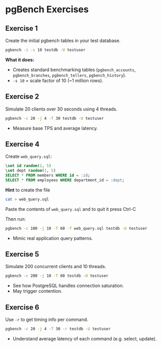 # pgBench Exercises

## Exercise 1

Create the initial pgbench tables in your test database.

```bash
pgbench -i -s 10 testdb -U testuser
```

**What it does:**
- Creates standard benchmarking tables (`pgbench_accounts`, `pgbench_branches`, `pgbench_tellers`, `pgbench_history`).
- `-s 10` = scale factor of 10 (~1 million rows).

## Exercise 2

Simulate 20 clients over 30 seconds using 4 threads.

```bash
pgbench -c 20 -j 4 -T 30 testdb -U testuser
```

- Measure base TPS and average latency.

## Exercise 4

Create `web_query.sql`:
```sql
\set id random(1, 5)
\set dept random(1, 5)
SELECT * FROM members WHERE id = :id;
SELECT * FROM employees WHERE department_id = :dept;
```

**Hint** to create the file
```bash
cat > web_query.sql
``` 
Paste the contents of `web_query.sql` and to quit it press Ctrl-C

Then run:
```bash
pgbench -c 100 -j 10 -T 60 -f web_query.sql testdb -U testuser
```

- Mimic real application query patterns.


## Exercise 5

Simulate 200 concurrent clients and 10 threads.

```bash
pgbench -c 200 -j 10 -T 60 testdb -U testuser
```

- See how PostgreSQL handles connection saturation.
- May trigger contention.

## Exercise 6

Use `-r` to get timing info per command.

```bash
pgbench -c 20 -j 4 -T 30 -r testdb -U testuser
```

- Understand average latency of each command (e.g. select, update).
